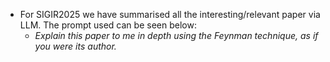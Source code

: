 
- For SIGIR2025 we have summarised all the interesting/relevant paper via LLM. The prompt used can be seen below:
	- *Explain this paper to me in depth using the Feynman technique, as if you were its author.*